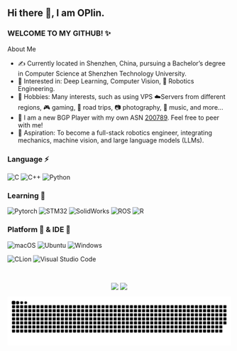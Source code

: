 ## Hi there 👋, I am OPlin.
### WELCOME TO MY GITHUB! ✨
About Me
- ✍️ Currently located in Shenzhen, China, pursuing a Bachelor’s degree in Computer Science at Shenzhen Technology University.
- 🌱 Interested in: Deep Learning, Computer Vision, 🤖 Robotics Engineering.
- 💬 Hobbies: Many interests, such as using VPS ☁️Servers from different regions, 🎮 gaming, 🚗 road trips, 📷 photography, 🎵 music, and more...
- 🚀 I am a new BGP Player with my own ASN [200789](https://www.peeringdb.com/net/34801). Feel free to peer with me!
- 🎯 Aspiration: To become a full-stack robotics engineer, integrating mechanics, machine vision, and large language models (LLMs).

### Language ⚡ 
![C](https://img.shields.io/badge/C-A8B9CC?style=flat-square&logo=C&logoColor=white)
![C++](https://img.shields.io/badge/C++-00599C?style=flat-square&logo=CPlusPlus&logoColor=white)
![Python](https://img.shields.io/badge/-Python-pink?style=flat-square&logo=Python)


### Learning 🧠 
![Pytorch](https://img.shields.io/badge/Pytorch-EE4C2C?style=flat-square&logo=Pytorch&logoColor=white)
![STM32](https://img.shields.io/badge/STM32-03234B?style=flat-square&logo=stmicroelectronics&logoColor=white)
![SolidWorks](https://img.shields.io/badge/SolidWorks-005386?style=flat-square&logo=dassaultsystemes)
![ROS](https://img.shields.io/badge/ROS-22314E?style=flat-square&logo=ROS)
![R](https://img.shields.io/badge/R-%23276DC3.svg?style=flat-square&logo=R&logoColor=white)


### Platform 🧰 & IDE 🔧 
![macOS](https://img.shields.io/badge/macOS-000000?style=flat-square&logo=Apple&logoColor=white)
![Ubuntu](https://img.shields.io/badge/Ubuntu-E95420?style=flat-square&logo=Ubuntu&logoColor=white)
![Windows](https://img.shields.io/badge/Windows-0078D6?style=flat-square&logo=windows&logoColor=white)

![CLion](https://img.shields.io/badge/CLion-000000?&style=flat-square&logo=CLion&logoColor=white)
![Visual Studio Code](https://img.shields.io/badge/-Visual%20Studio%20Code-007ACC?style=flat-square&logo=Visual%20Studio%20Code&logoColor=fff)


<br>
<p align="center">
  <img align="top" src="https://github-readme-stats.vercel.app/api?username=OPlincn&show_icons=true&hide_border=true&theme=tokyonight" />
  <img align="top" src="https://github-readme-stats.vercel.app/api/top-langs/?username=OPlincn&show_icons=true&hide_border=true&theme=tokyonight" />
</p>

![](https://github.com/OPlincn/OPlincn/blob/output/github-contribution-grid-snake.svg?raw=true)


<!--
**OPlincn/OPlincn** is a ✨ _special_ ✨ repository because its `README.md` (this file) appears on your GitHub profile.

Here are some ideas to get you started:

- 🔭 I’m currently working on ...
- 🌱 I’m currently learning ...
- 👯 I’m looking to collaborate on ...
- 🤔 I’m looking for help with ...
- 💬 Ask me about ...
- 📫 How to reach me: ...
- 😄 Pronouns: ...
- ⚡ Fun fact: ...
-->
